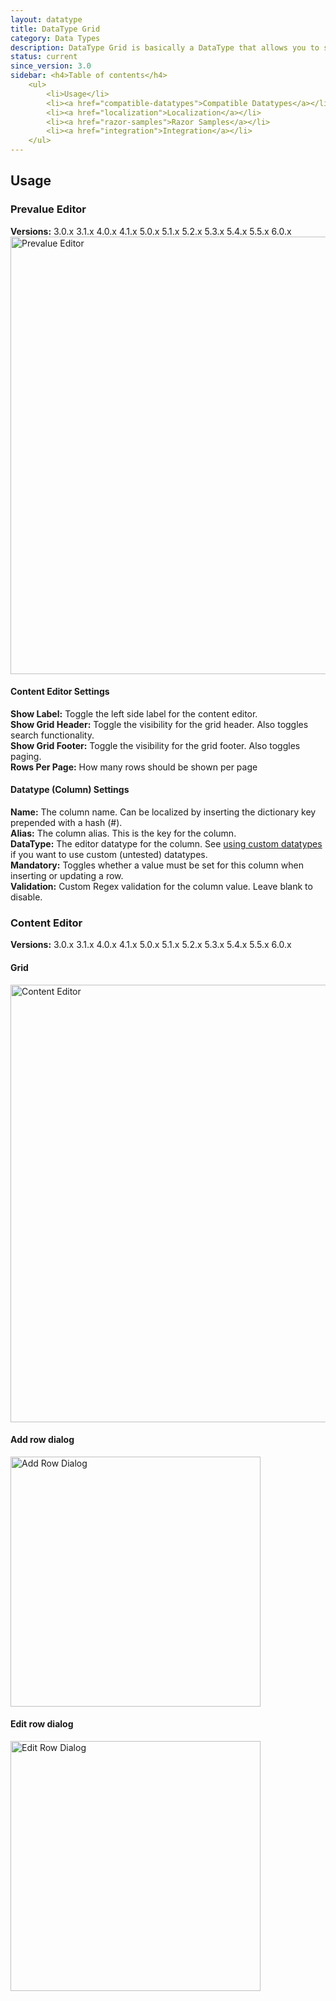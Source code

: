 ```yaml
---
layout: datatype
title: DataType Grid
category: Data Types
description: DataType Grid is basically a DataType that allows you to store DataTypes in a grid-like fashion. Think Excel, but with other Datatypes instead of textboxes.
status: current
since_version: 3.0
sidebar: <h4>Table of contents</h4>
    <ul>
        <li>Usage</li>
        <li><a href="compatible-datatypes">Compatible Datatypes</a></li>
        <li><a href="localization">Localization</a></li>
        <li><a href="razor-samples">Razor Samples</a></li>
        <li><a href="integration">Integration</a></li>
    </ul>
---
```

## Usage ##

### Prevalue Editor ###
<span class="versions">
	<strong>Versions:</strong>
	<span class="badge badge-warning">3.0.x</span>
	<span class="badge badge-warning">3.1.x</span>
	<span class="badge badge-warning">4.0.x</span>
	<span class="badge badge-warning">4.1.x</span>
	<span class="badge badge-warning">5.0.x</span>
	<span class="badge badge-warning">5.1.x</span>
	<span class="badge badge-warning">5.2.x</span>
	<span class="badge badge-warning">5.3.x</span>
	<span class="badge badge-warning">5.4.x</span>
	<span class="badge badge-warning">5.5.x</span>
	<span class="badge badge-warning">6.0.x</span>
</span>

<img src="PreValueEditor_post54.JPG" width="700" alt="Prevalue Editor"/>

#### Content Editor Settings ####
**Show Label:** Toggle the left side label for the content editor.    
**Show Grid Header:** Toggle the visibility for the grid header. Also toggles search functionality.    
**Show Grid Footer:** Toggle the visibility for the grid footer. Also toggles paging.    
**Rows Per Page:** How many rows should be shown per page

#### Datatype (Column) Settings ####
**Name:** The column name. Can be localized by inserting the dictionary key prepended with a hash (#).    
**Alias:** The column alias. This is the key for the column.   
**DataType:** The editor datatype for the column. See [using custom datatypes](compatible-datatypes/#using_custom_datatypes) if you want to use custom (untested) datatypes.    
**Mandatory:** Toggles whether a value must be set for this column when inserting or updating a row.   
**Validation:** Custom Regex validation for the column value. Leave blank to disable.
  
  
  
### Content Editor ###
<span class="versions">
	<strong>Versions:</strong>
	<span class="badge badge-warning">3.0.x</span>
	<span class="badge badge-warning">3.1.x</span>
	<span class="badge badge-warning">4.0.x</span>
	<span class="badge badge-warning">4.1.x</span>
	<span class="badge badge-warning">5.0.x</span>
	<span class="badge badge-warning">5.1.x</span>
	<span class="badge badge-warning">5.2.x</span>
	<span class="badge badge-warning">5.3.x</span>
	<span class="badge badge-warning">5.4.x</span>
	<span class="badge badge-warning">5.5.x</span>
	<span class="badge badge-warning">6.0.x</span>
</span>

#### Grid ####
<img src="contenteditor_post54.JPG" width="700" alt="Content Editor"/>    

#### Add row dialog ####
<img src="insertdialog_post54.JPG" width="400" alt="Add Row Dialog"/>    

#### Edit row dialog ####
<img src="editdialog_post54.JPG" width="400" alt="Edit Row Dialog"/>
